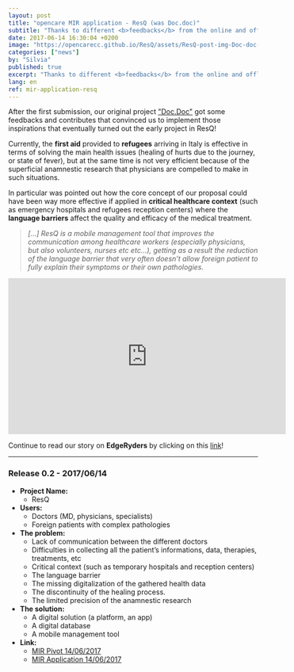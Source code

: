 ```yaml
---
layout: post
title: "opencare MIR application - ResQ (was Doc.doc)"
subtitle: "Thanks to different <b>feedbacks</b> from the online and offline communities we implemented our project from Doc.doc to ResQ."
date: 2017-06-14 16:30:04 +0200
image: "https://opencarecc.github.io/ResQ/assets/ResQ-post-img-Doc-doc-board-01.png"
categories: ["news"]
by: "Silvia"
published: true
excerpt: "Thanks to different <b>feedbacks</b> from the online and offline communities we implemented our project from Doc.doc to ResQ."
lang: en
ref: mir-application-resq
---
```


After the first submission, our original project  ["Doc.Doc"](https://edgeryders.eu/t/mir-application-doc-doc-now-resq/6578) got some feedbacks and contributes that convinced us to implement those inspirations that eventually turned out the early project in ResQ!

Currently, the <b>first aid</b> provided to <b>refugees</b> arriving in Italy is effective in terms of solving the main health issues (healing of hurts due to the journey, or state of fever), but at the same time is not very efficient because of the superficial anamnestic research that physicians are compelled to make in such situations.

In particular was pointed out how the core concept of our proposal could have been way more effective if applied in <b>critical healthcare context</b> (such as emergency hospitals and refugees reception centers) where the <b>language barriers</b> affect the quality and efficacy of the medical treatment.

<blockquote><i>[...] ResQ is a mobile management tool that improves the communication among healthcare workers (especially physicians, but also volunteers, nurses etc etc...), getting as a result the reduction of the language barrier that very often doesn’t allow foreign patient to fully explain their symptoms or their own pathologies.</i></blockquote>

<iframe width="560" height="315" src="https://www.youtube.com/embed/MZSMi316E-Y" frameborder="0" allowfullscreen></iframe>

Continue to read our story on <b>EdgeRyders</b> by clicking on this [link](https://edgeryders.eu/t/mir-application-resq-was-doc-doc/833)!

***

### Release 0.2 - 2017/06/14

* <b>Project Name:</b>
  * ResQ
* <b>Users:</b>
  * Doctors (MD, physicians, specialists)
  * Foreign patients with complex pathologies
* <b>The problem:</b>
  * Lack of communication between the different doctors
  * Difficulties in collecting all the patient’s informations, data, therapies, treatments, etc
  * Critical context (such as temporary hospitals and reception centers)
  * The language barrier
  * The missing digitalization of the gathered health data
  * The discontinuity of the healing process.
  * The limited precision of the anamnestic research
* <b>The solution:</b>
  * A digital solution (a platform, an app)
  * A digital database
  * A mobile management tool
* <b>Link:</b>
  * [MIR Pivot 14/06/2017](https://edgeryders.eu/t/mir-application-doc-doc-now-resq/6578/6)
  * [MIR Application 14/06/2017](https://edgeryders.eu/t/mir-application-resq-was-doc-doc/833)
